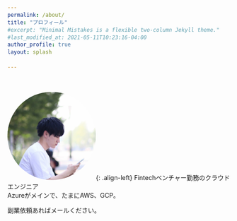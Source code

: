 ```yaml
---
permalink: /about/
title: "プロフィール"
#excerpt: "Minimal Mistakes is a flexible two-column Jekyll theme."
#last_modified_at: 2021-05-11T10:23:16-04:00
author_profile: true
layout: splash

---
```


<br><br>
<img src="../assets/images/profile.jpg" height="auto" width="200" style="border-radius:50%">{: .align-left}
Fintechベンチャー勤務のクラウドエンジニア  
Azureがメインで、たまにAWS、GCP。

副業依頼あればメールください。

<br><br>
<section>
<div data-iframe-width="150" data-iframe-height="270" data-share-badge-id="7b7268ff-3305-4bf2-a3b7-ff1a9c15f4d0" data-share-badge-host="https://www.credly.com"></div><script type="text/javascript" async src="//cdn.credly.com/assets/utilities/embed.js"></script>
<div data-iframe-width="150" data-iframe-height="270" data-share-badge-id="0a413f68-19c3-44f0-a00f-2d250a0d661e" data-share-badge-host="https://www.credly.com"></div><script type="text/javascript" async src="//cdn.credly.com/assets/utilities/embed.js"></script>
<div data-iframe-width="150" data-iframe-height="270" data-share-badge-id="4110345c-b3c3-4d99-b5f4-797728e7db98" data-share-badge-host="https://www.credly.com"></div><script type="text/javascript" async src="//cdn.credly.com/assets/utilities/embed.js"></script>
<div data-iframe-width="150" data-iframe-height="270" data-share-badge-id="34884274-7c60-4e92-9286-19a8ba850dc0" data-share-badge-host="https://www.credly.com"></div><script type="text/javascript" async src="//cdn.credly.com/assets/utilities/embed.js"></script>
<div data-iframe-width="150" data-iframe-height="270" data-share-badge-id="f14d4860-9fe3-496a-9b29-4a5d2a1245dc" data-share-badge-host="https://www.credly.com"></div><script type="text/javascript" async src="//cdn.credly.com/assets/utilities/embed.js"></script>
<div data-iframe-width="150" data-iframe-height="270" data-share-badge-id="312ed3ce-e0b7-42bb-958b-219ef66f43a0" data-share-badge-host="https://www.credly.com"></div><script type="text/javascript" async src="//cdn.credly.com/assets/utilities/embed.js"></script>
<div data-iframe-width="150" data-iframe-height="270" data-share-badge-id="7389857f-4082-4e3b-9aa6-e7e70c29e9b6" data-share-badge-host="https://www.credly.com"></div><script type="text/javascript" async src="//cdn.credly.com/assets/utilities/embed.js"></script>
</section>